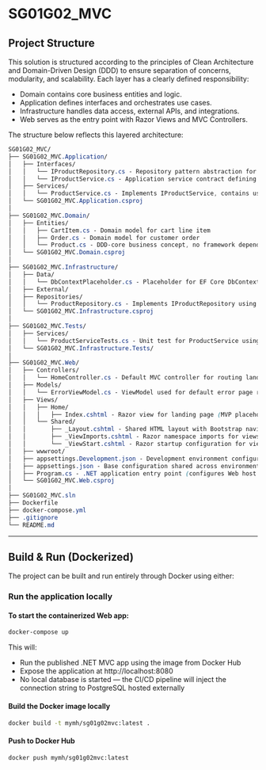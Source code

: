 # SG01G02_MVC

## Project Structure
This solution is structured according to the principles of Clean Architecture and Domain-Driven Design (DDD) to ensure separation of concerns, modularity, and scalability. Each layer has a clearly defined responsibility:  
- Domain contains core business entities and logic.
- Application defines interfaces and orchestrates use cases.
- Infrastructure handles data access, external APIs, and integrations.
- Web serves as the entry point with Razor Views and MVC Controllers.
  
The structure below reflects this layered architecture:
  
```css
SG01G02_MVC/
├── SG01G02_MVC.Application/
│   ├── Interfaces/
│   │   └── IProductRepository.cs - Repository pattern abstraction for fetching products (Infrastructure will implement)
│   │   └── IProductService.cs - Application service contract defining product-related use cases (used by Web layer)
│   ├── Services/
│   │   └── ProductService.cs - Implements IProductService, contains use case logic, delegates to IProductRepository
│   └── SG01G02_MVC.Application.csproj
│
├── SG01G02_MVC.Domain/
│   ├── Entities/
│   │   ├── CartItem.cs - Domain model for cart line item
│   │   ├── Order.cs - Domain model for customer order
│   │   └── Product.cs - DDD-core business concept, no framework dependency (EF) or DTO logic, only definition
│   └── SG01G02_MVC.Domain.csproj
│
├── SG01G02_MVC.Infrastructure/
│   ├── Data/
│   │   └── DbContextPlaceholder.cs - Placeholder for EF Core DbContext (will manage DB access in Infrastructure)
│   ├── External/
│   ├── Repositories/
│   │   └── ProductRepository.cs - Implements IProductRepository using EF Core or mock data (depending on environment)
│   └── SG01G02_MVC.Infrastructure.csproj
│
├── SG01G02_MVC.Tests/
│   ├── Services/
│   │   └── ProductServiceTests.cs - Unit test for ProductService using stubbed dependencies (TDD-driven)
│   └── SG01G02_MVC.Infrastructure.Tests/
│
├── SG01G02_MVC.Web/
│   ├── Controllers/
│   │   └── HomeController.cs - Default MVC controller for routing landing page and basic views
│   ├── Models/
│   │   └── ErrorViewModel.cs - ViewModel used for default error page rendering
│   ├── Views/
│   │   ├── Home/
│   │   │   ├── Index.cshtml - Razor view for landing page (MVP placeholder)
│   │   └── Shared/
│   │       ├── _Layout.cshtml - Shared HTML layout with Bootstrap navigation and structure
│   │       ├── _ViewImports.cshtml - Razor namespace imports for views
│   │       └── _ViewStart.cshtml - Razor startup configuration for view rendering
│   ├── wwwroot/
│   ├── appsettings.Development.json - Development environment configuration
│   ├── appsettings.json - Base configuration shared across environments
│   ├── Program.cs - .NET application entry point (configures Web host and services)
│   └── SG01G02_MVC.Web.csproj
│
├── SG01G02_MVC.sln
├── Dockerfile
├── docker-compose.yml
├── .gitignore
└── README.md
```

---

## Build & Run (Dockerized)

The project can be built and run entirely through Docker using either:

### Run the application locally

#### To start the containerized Web app:  
```bash
docker-compose up
```
This will:  
- Run the published .NET MVC app using the image from Docker Hub
- Expose the application at http://localhost:8080
- No local database is started — the CI/CD pipeline will inject the connection string to PostgreSQL hosted externally
  
#### Build the Docker image locally  
```bash
docker build -t mymh/sg01g02mvc:latest .
```
#### Push to Docker Hub  
```bash
docker push mymh/sg01g02mvc:latest
```